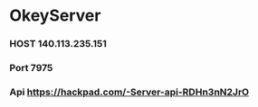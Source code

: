 # OkeyServer
### HOST 140.113.235.151
### Port 7975
### Api https://hackpad.com/-Server-api-RDHn3nN2JrO
